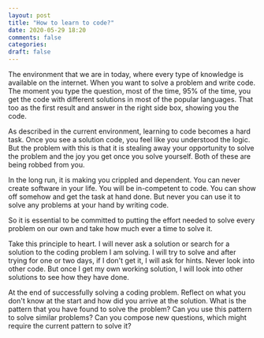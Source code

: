 ```yaml
---
layout: post
title: "How to learn to code?"
date: 2020-05-29 18:20
comments: false
categories:
draft: false
---
```


The environment that we are in today, where every type of knowledge is available on the internet. When you want to solve a problem and write code. The moment you type the question, most of the time, 95% of the time, you get the code with different solutions in most of the popular languages. That too as the first result and answer in the right side box, showing you the code.

As described in the current environment, learning to code becomes a hard task. Once you see a solution code, you feel like you understood the logic. But the problem with this is that it is stealing away your opportunity to solve the problem and the joy you get once you solve yourself. Both of these are being robbed from you.

In the long run, it is making you crippled and dependent. You can never create software in your life. You will be in-competent to code. You can show off somehow and get the task at hand done. But never you can use it to solve any problems at your hand by writing code.

So it is essential to be committed to putting the effort needed to solve every problem on our own and take how much ever a time to solve it.

Take this principle to heart. I will never ask a solution or search for a solution to the coding problem I am solving. I will try to solve and after trying for one or two days, if I don't get it, I will ask for hints. Never look into other code. But once I get my own working solution, I will look into other solutions to see how they have done.

At the end of successfully solving a coding problem. Reflect on what you don't know at the start and how did you arrive at the solution. What is the pattern that you have found to solve the problem? Can you use this pattern to solve similar problems? Can you compose new questions, which might require the current pattern to solve it?
